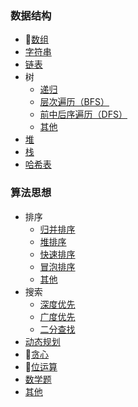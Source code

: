 
### 数据结构
* 🚌[数组](data-structure/array.md)
* [字符串](data-structure/string/)
* [链表](data-structure/linked_list/)
* 树
  * [递归](data-structure/tree/recursion/)
  * [层次遍历（BFS）](data-structure/tree/bfs/)
  * [前中后序遍历（DFS）](data-structure/tree/dfs/)
  * [其他](data-structure/tree/other/)
* [堆](data-structure/heap/)
* [栈](data-structure/stack/)
* [哈希表](data-structure/hash/)
### 算法思想
* 排序
  * [归并排序](algorithm/MergeSort.md)
  * [堆排序](algorithm/sort/heap/)
  * [快速排序](algorithm/sort/quick/)
  * [冒泡排序](algorithm/sort/bubble/)
  * [其他](algorithm/sort/other/)
* 搜索
  * [深度优先](algorithm/research/dfs/)
  * [广度优先](algorithm/research/bfs/)
  * [二分查找](algorithm/research/binary-search/)
* [动态规划](algorithm/Dynamicprogramming.md)
* 🍕[贪心](algorithm/Greedy.md)
* 🤯[位运算](algorithm/BitManipulation.md)
* [数学题](algorithm/math/)
* [其他](algorithm/other/)
  